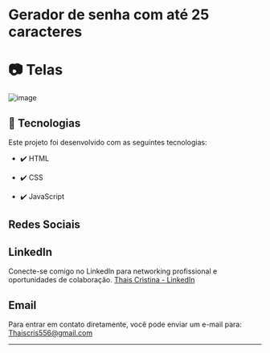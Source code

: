 # Gerador de senha com até 25 caracteres

# 📷 Telas

![image](https://github.com/thaiscris24/Gerador-de-Senha/assets/114692153/771a0136-9fbf-49e3-ae3d-c11cab8ef92b)

## 🚀 Tecnologias

Este projeto foi desenvolvido com as seguintes tecnologias:

- ✔️ HTML

- ✔️ CSS

- ✔️ JavaScript

## Redes Sociais

## LinkedIn
Conecte-se comigo no LinkedIn para networking profissional e oportunidades de colaboração.
[Thais Cristina - LinkedIn](https://www.linkedin.com/in/thais-cristina-40b312179/)

## Email
Para entrar em contato diretamente, você pode enviar um e-mail para:
[Thaiscris556@gmail.com](mailto:Thaiscris556@gmail.com)




---
